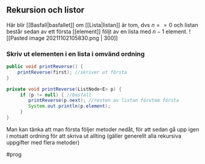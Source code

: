 ## Rekursion och listor
Här blir [[Basfall|basfallet]] om [[Lista|listan]] är tom, dvs $n == 0$ och listan består sedan av ett första [[element]] följt av en lista med $n-1$ element.
![[Pasted image 20211102105830.png | 300]]

### Skriv ut elementen i en lista i omvänd ordning
```java 
public void printReverse() {
	printReverse(first); //skriver ut första 
}

private void printReverse(ListNode<E> p) {
	 if (p != null) { //basfall
	 	printReverse(p.next); //resten av listan förutom första
		System.out.println(p.element);
	 }
}
```
Man kan tänka att man första följer metoder nedåt, för att sedan gå upp igen i motsatt ordning för att skriva ut allting (gäller generellt alla rekursiva uppgifter med flera metoder)

#prog 